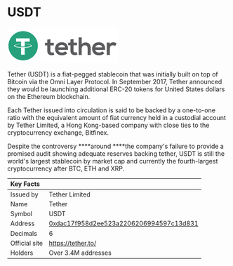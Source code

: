 # USDT

![](../../.gitbook/assets/image%20%281%29.png)

Tether \(USDT\) is a fiat-pegged stablecoin that was initially built on top of Bitcoin via the Omni Layer Protocol.  In September 2017, Tether announced they would be launching additional ERC-20 tokens for United States dollars on the Ethereum blockchain.

Each Tether issued into circulation is said to be backed by a one-to-one ratio with the equivalent amount of fiat currency held in a custodial account by Tether Limited, a Hong Kong-based company with close ties to the cryptocurrency exchange, Bitfinex.

Despite the controversy ****around ****the company's failure to provide a promised audit showing adequate reserves backing tether, USDT is still the world's largest stablecoin by market cap and currently the fourth-largest cryptocurrency after BTC, ETH and XRP.

| Key Facts |  |
| :--- | :--- |
| Issued by | Tether Limited |
| Name | Tether |
| Symbol | USDT |
| Address | [0xdac17f958d2ee523a2206206994597c13d831](https://etherscan.io/token/0xdac17f958d2ee523a2206206994597c13d831ec7) |
| Decimals | 6 |
| Official site | [https://tether.to/ ](https://tether.to/%20) |
| Holders | Over 3.4M addresses |



